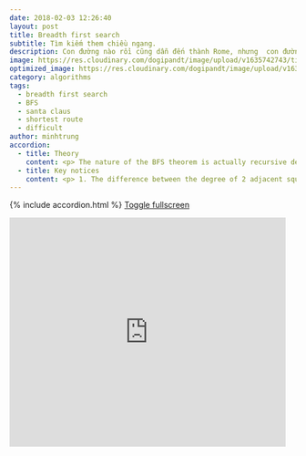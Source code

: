 ```yaml
---
date: 2018-02-03 12:26:40
layout: post
title: Breadth first search
subtitle: Tìm kiếm them chiều ngang.
description: Con đường nào rồi cũng dẫn đến thành Rome, nhưng  con đường nào  ngắn nhất và ít nguy hiểm nhất? Hãy tìm hiểu BFS nhé!
image: https://res.cloudinary.com/dogipandt/image/upload/v1635742743/tim-kiem-theo-chieu-rong_oqm1zw.png
optimized_image: https://res.cloudinary.com/dogipandt/image/upload/v1635742743/tim-kiem-theo-chieu-rong_oqm1zw.png
category: algorithms
tags:
  - breadth first search
  - BFS
  - santa claus
  - shortest route
  - difficult
author: minhtrung
accordion:
  - title: Theory
    content: <p> The nature of the BFS theorem is actually recursive deduction. <p> Assume we have a checkerboard, on which there is a chess piece, and the piece can jump between the squares. Denote the degree of piece's initial square as 0. Then, the degree \(n+1\) squares are those which the piece can jump directly to if it was standing on a degree \(n\) square. 
  - title: Key notices
    content: <p> 1. The difference between the degree of 2 adjacent square is \(1\). <p> 2. Remember only use this algorithm for moves that go further from the initial square. In other words, do not jump back to a numbered tile! 
---
```

{% include accordion.html %}
<a href= "https://scratch.mit.edu/projects/566512570/fullscreen/">Toggle fullscreen </a>
<iframe src="https://scratch.mit.edu/projects/566512570/embed" allowtransparency="true" width="485" height="402" frameborder="0" scrolling="no" allowfullscreen></iframe>









